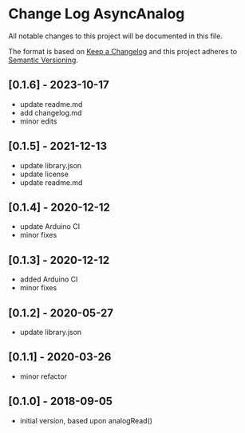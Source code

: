 # Change Log AsyncAnalog

All notable changes to this project will be documented in this file.

The format is based on [Keep a Changelog](http://keepachangelog.com/)
and this project adheres to [Semantic Versioning](http://semver.org/).


## [0.1.6] - 2023-10-17
- update readme.md
- add changelog.md
- minor edits


## [0.1.5] - 2021-12-13
- update library.json
- update license
- update readme.md

## [0.1.4] - 2020-12-12
- update Arduino CI
- minor fixes

## [0.1.3] - 2020-12-12
- added Arduino CI
- minor fixes

## [0.1.2] - 2020-05-27
- update library.json

## [0.1.1] - 2020-03-26
- minor refactor

## [0.1.0] - 2018-09-05
- initial version, based upon analogRead()

